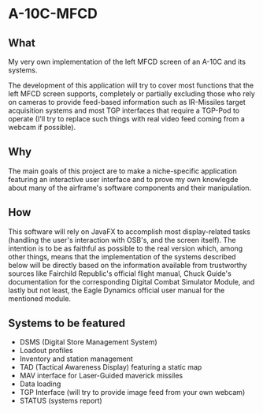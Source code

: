 # A-10C-MFCD
## What
My very own implementation of the left MFCD screen of an A-10C and its systems.

The development of this application will try to cover most functions that the left MFCD screen supports, completely or partially excluding those who rely on cameras to provide feed-based information such as IR-Missiles target acquisition systems and most TGP interfaces that require a TGP-Pod to operate (I'll try to replace such things with real video feed coming from a webcam if possible).

## Why
The main goals of this project are to make a niche-specific application featuring an interactive user interface and to prove my own knowlegde about many of the airframe's software components and their manipulation.

## How
This software will rely on JavaFX to accomplish most display-related tasks (handling the user's interaction with OSB's, and the screen itself).
The intention is to be as faithful as possible to the real version which, among other things, means that the implementation of the systems described below will be directly based on the information available from trustworthy sources like Fairchild Republic's official flight manual, Chuck Guide's documentation for the corresponding Digital Combat Simulator Module, and lastly but not least, the Eagle Dynamics official user manual for the mentioned module.

## Systems to be featured
- DSMS (Digital Store Management System)
- Loadout profiles
- Inventory and station management
- TAD (Tactical Awareness Display) featuring a static map
- MAV interface for Laser-Guided maverick missiles
- Data loading
- TGP Interface (will try to provide image feed from your own webcam)
- STATUS (systems report)

